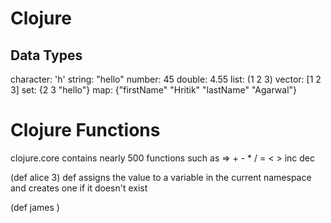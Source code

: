 # Clojure

## Data Types

character: 'h'
string: "hello"
number: 45
double: 4.55
list: (1 2 3)
vector: [1 2 3]
set: {2 3 "hello"}
map: {"firstName" "Hritik" "lastName" "Agarwal"}

# Clojure Functions

clojure.core contains nearly 500 functions such as => + - * / = < > inc dec

(def alice 3)
def assigns the value to a variable in the current namespace and creates one if it doesn't exist

(def james )
 